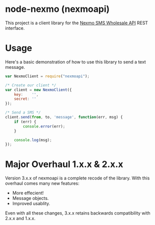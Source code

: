 # node-nexmo (nexmoapi)

This project is a client library for the [Nexmo SMS Wholesale API](http://nexmo.com) REST interface.

# Usage
Here's a basic demonstration of how to use this library to send a text message.

```javascript
var NexmoClient = require("nexmoapi");

/* Create our client */
var client = new NexmoClient({
	key:	'',
	secret:	''
});

/* Send a SMS */
client.send(from, to, 'message', function(err, msg) {
	if (err) {
		console.error(err);
	}

	console.log(msg);
});
```

# Major Overhaul 1.x.x & 2.x.x
Version 3.x.x of nexmoapi is a complete recode of the library.  With this overhaul comes many new features:
* More effecient!
* Message objects.
* Improved usablity.

Even with all these changes, 3.x.x retains backwards compatibility with 2.x.x and 1.x.x.


